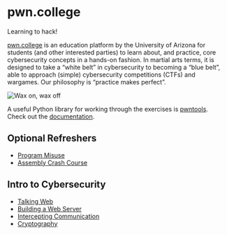 # pwn.college

Learning to hack!

[pwn.college](https://pwn.college/) is an education platform by the University of Arizona for students (and other interested parties) to learn about, and practice, core cybersecurity concepts in a hands-on fashion. In martial arts terms, it is designed to take a “white belt” in cybersecurity to becoming a “blue belt”, able to approach (simple) cybersecurity competitions (CTFs) and wargames. Our philosophy is “practice makes perfect”.

![Wax on, wax off](https://media4.giphy.com/media/J2xkAW1E8kvyE/giphy-downsized-medium.gif)

A useful Python library for working through the exercises is [pwntools](https://github.com/Gallopsled/pwntools). Check out the [documentation](https://docs.pwntools.com/en/latest/).

## Optional Refreshers

- [Program Misuse](./progarm_misuse/Readme.md)
- [Assembly Crash Course](./assembly/Readme.md)

## Intro to Cybersecurity

- [Talking Web](./talking_web/Readme.md)
- [Building a Web Server](./webserver/Readme.md)
- [Intercepting Communication](./network_intercepts/Readme.md)
- [Cryptography](./crypto/Readme.md)
